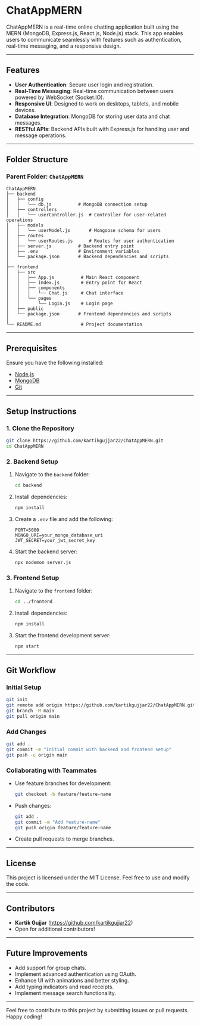 # ChatAppMERN

ChatAppMERN is a real-time online chatting application built using the MERN (MongoDB, Express.js, React.js, Node.js) stack. This app enables users to communicate seamlessly with features such as authentication, real-time messaging, and a responsive design.

---

## Features

- **User Authentication**: Secure user login and registration.
- **Real-Time Messaging**: Real-time communication between users powered by WebSocket (Socket.IO).
- **Responsive UI**: Designed to work on desktops, tablets, and mobile devices.
- **Database Integration**: MongoDB for storing user data and chat messages.
- **RESTful APIs**: Backend APIs built with Express.js for handling user and message operations.

---

## Folder Structure

### Parent Folder: `ChatAppMERN`
```
ChatAppMERN
├── backend
│   ├── config
│   │   └── db.js          # MongoDB connection setup
│   ├── controllers
│   │   └── userController.js  # Controller for user-related operations
│   ├── models
│   │   └── userModel.js       # Mongoose schema for users
│   ├── routes
│   │   └── userRoutes.js      # Routes for user authentication
│   ├── server.js          # Backend entry point
│   ├── .env               # Environment variables
│   └── package.json       # Backend dependencies and scripts
│
├── frontend
│   ├── src
│   │   ├── App.js          # Main React component
│   │   ├── index.js        # Entry point for React
│   │   ├── components
│   │   │   └── Chat.js     # Chat interface
│   │   └── pages
│   │       └── Login.js    # Login page
│   ├── public
│   └── package.json       # Frontend dependencies and scripts
│
└── README.md               # Project documentation
```

---

## Prerequisites

Ensure you have the following installed:
- [Node.js](https://nodejs.org/)
- [MongoDB](https://www.mongodb.com/)
- [Git](https://git-scm.com/)

---

## Setup Instructions

### 1. Clone the Repository
```bash
git clone https://github.com/kartikgujjar22/ChatAppMERN.git
cd ChatAppMERN
```

### 2. Backend Setup
1. Navigate to the `backend` folder:
   ```bash
   cd backend
   ```
2. Install dependencies:
   ```bash
   npm install
   ```
3. Create a `.env` file and add the following:
   ```env
   PORT=5000
   MONGO_URI=your_mongo_database_uri
   JWT_SECRET=your_jwt_secret_key
   ```
4. Start the backend server:
   ```bash
   npx nodemon server.js
   ```

### 3. Frontend Setup
1. Navigate to the `frontend` folder:
   ```bash
   cd ../frontend
   ```
2. Install dependencies:
   ```bash
   npm install
   ```
3. Start the frontend development server:
   ```bash
   npm start
   ```

---

## Git Workflow

### Initial Setup
```bash
git init
git remote add origin https://github.com/kartikgujjar22/ChatAppMERN.git
git branch -M main
git pull origin main
```

### Add Changes
```bash
git add .
git commit -m "Initial commit with backend and frontend setup"
git push -u origin main
```

### Collaborating with Teammates
- Use feature branches for development:
  ```bash
  git checkout -b feature/feature-name
  ```
- Push changes:
  ```bash
  git add .
  git commit -m "Add feature-name"
  git push origin feature/feature-name
  ```
- Create pull requests to merge branches.

---

## License

This project is licensed under the MIT License. Feel free to use and modify the code.

---

## Contributors

- **Kartik Gujjar** (https://github.com/kartikgujjar22)
- Open for additional contributors!

---

## Future Improvements

- Add support for group chats.
- Implement advanced authentication using OAuth.
- Enhance UI with animations and better styling.
- Add typing indicators and read receipts.
- Implement message search functionality.

---

Feel free to contribute to this project by submitting issues or pull requests. Happy coding!

